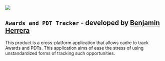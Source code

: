 ![](desktop\icon.ico)

## `Awards and PDT Tracker` - developed by [Benjamin Herrera](https://github.com/BenjaminHerrera)



This product is a cross-platform application that allows cadre to track Awards and PDTs.
This application aims of ease the stress of using unstandardized forms of tracking such
opportunities.